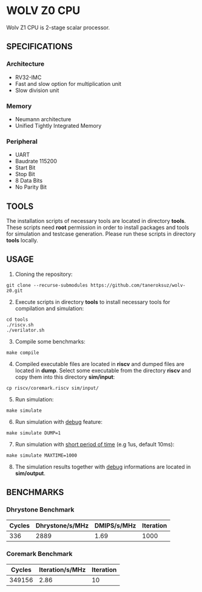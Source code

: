 # WOLV Z0 CPU

Wolv Z1 CPU is 2-stage scalar processor.

## SPECIFICATIONS

### Architecture
- RV32-IMC
- Fast and slow option for multiplication unit
- Slow division unit
### Memory
- Neumann architecture
- Unified Tightly Integrated Memory
### Peripheral
- UART
- Baudrate 115200
- Start Bit
- Stop Bit
- 8 Data Bits
- No Parity Bit

## TOOLS

The installation scripts of necessary tools are located in directory **tools**. These scripts need **root** permission in order to install packages and tools for simulation and testcase generation. Please run these scripts in directory **tools** locally.

## USAGE

1. Cloning the repository:
```console
git clone --recurse-submodules https://github.com/taneroksuz/wolv-z0.git
```

2. Execute scripts in directory **tools** to install necessary tools for compilation and simulation:
```console
cd tools
./riscv.sh
./verilator.sh
```

3. Compile some benchmarks:
```console
make compile
```

4. Compiled executable files are located in **riscv** and dumped files are located in **dump**. Select some executable from the directory **riscv** and copy them into this directory **sim/input**:
```console
cp riscv/coremark.riscv sim/input/
```

5. Run simulation:
```console
make simulate
```

6. Run simulation with <u>debug</u> feature:
```console
make simulate DUMP=1
```

7. Run simulation with <u>short period of time</u> (e.g 1us, default 10ms):
```console
make simulate MAXTIME=1000
```

8. The simulation results together with <u>debug</u> informations are located in **sim/output**.

## BENCHMARKS

### Dhrystone Benchmark
| Cycles | Dhrystone/s/MHz | DMIPS/s/MHz | Iteration |
| ------ | --------------- | ----------- | --------- |
|    336 |            2889 |        1.69 |      1000 |

### Coremark Benchmark
| Cycles | Iteration/s/MHz | Iteration |
| ------ | --------------- | --------- |
| 349156 |            2.86 |        10 |
